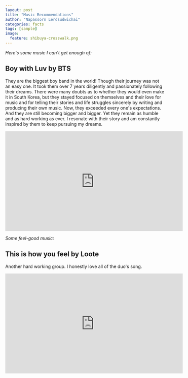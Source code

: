 ```yaml
---
layout: post
title: "Music Recommendations"
author: "Napassorn Lerdsudwichai"
categories: facts
tags: [sample]
image:	
  feature: shibuya-crosswalk.png
---
```


*Here's some music I can't get enough of:* 
  

## Boy with Luv by BTS
They are the biggest boy band in the world! Though their journey was not an easy one. It took them over 7 years diligently and passionately following their dreams. There were many doubts as to whether they would even make it in South Korea, but they stayed focused on themselves and their love for music and for telling their stories and life struggles sincerely by writing and producing their own music. Now, they exceeded every one's expectations. And they are still becoming bigger and bigger. Yet they remain as humble and as hard working as ever. I resonate with their story and am constantly inspired by them to keep pursuing my dreams.
<iframe width="560" height="315" src="https://www.youtube.com/embed/XsX3ATc3FbA" frameborder="0" allow="accelerometer; autoplay; encrypted-media; gyroscope; picture-in-picture" allowfullscreen></iframe>
  
*Some feel-good music:*

## This is how you feel by Loote
Another hard working group. I honestly love all of the duo's song.
<iframe width="560" height="315" src="https://www.youtube.com/embed/2dxd2SMuyHo" frameborder="0" allow="accelerometer; autoplay; encrypted-media; gyroscope; picture-in-picture" allowfullscreen></iframe> 
